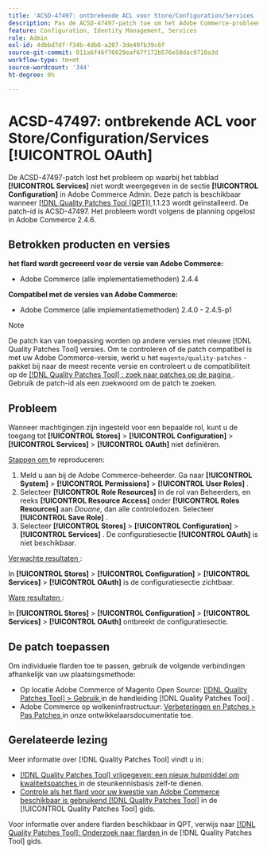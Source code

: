 ```yaml
---
title: 'ACSD-47497: ontbrekende ACL voor Store/Configuration/Services [!UICONTROL OAuth]'
description: Pas de ACSD-47497-patch toe om het Adobe Commerce-probleem op te lossen wanneer machtigingen voor een bepaalde rol zijn ingesteld en u kunt geen toegang tot de configuratiesectie definiëren.
feature: Configuration, Identity Management, Services
role: Admin
exl-id: 4dbbd7df-f34b-4db8-a207-3de40fb39c6f
source-git-commit: 011a6f46f76029eaf67f172b576e58dac9710a3d
workflow-type: tm+mt
source-wordcount: '344'
ht-degree: 0%

---
```


# ACSD-47497: ontbrekende ACL voor Store/Configuration/Services [!UICONTROL OAuth]

De ACSD-47497-patch lost het probleem op waarbij het tabblad **[!UICONTROL Services]** niet wordt weergegeven in de sectie **[!UICONTROL Configuration]** in Adobe Commerce Admin. Deze patch is beschikbaar wanneer [[!DNL Quality Patches Tool (QPT)] ](https://experienceleague.adobe.com/en/docs/commerce-operations/tools/quality-patches-tool/quality-patches-tool-to-self-serve-quality-patches) 1.1.23 wordt geïnstalleerd. De patch-id is ACSD-47497. Het probleem wordt volgens de planning opgelost in Adobe Commerce 2.4.6.

## Betrokken producten en versies

**het flard wordt gecreeerd voor de versie van Adobe Commerce:**
* Adobe Commerce (alle implementatiemethoden) 2.4.4

**Compatibel met de versies van Adobe Commerce:**
* Adobe Commerce (alle implementatiemethoden) 2.4.0 - 2.4.5-p1

>[!NOTE]
>
>De patch kan van toepassing worden op andere versies met nieuwe [!DNL Quality Patches Tool] versies. Om te controleren of de patch compatibel is met uw Adobe Commerce-versie, werkt u het `magento/quality-patches` -pakket bij naar de meest recente versie en controleert u de compatibiliteit op de [[!DNL Quality Patches Tool] : zoek naar patches op de pagina ](https://experienceleague.adobe.com/tools/commerce-quality-patches/index.html) . Gebruik de patch-id als een zoekwoord om de patch te zoeken.

## Probleem

Wanneer machtigingen zijn ingesteld voor een bepaalde rol, kunt u de toegang tot **[!UICONTROL Stores]** > **[!UICONTROL Configuration]** > **[!UICONTROL Services]** > **[!UICONTROL OAuth]** niet definiëren.

<u> Stappen om </u> te reproduceren:

1. Meld u aan bij de Adobe Commerce-beheerder. Ga naar **[!UICONTROL System]** > **[!UICONTROL Permissions]** > **[!UICONTROL User Roles]** .
1. Selecteer **[!UICONTROL Role Resources]** in de rol van Beheerders, en reeks **[!UICONTROL Resource Access]** onder **[!UICONTROL Roles Resources]** aan _Douane_, dan alle controledozen. Selecteer **[!UICONTROL Save Role]** .
1. Selecteer **[!UICONTROL Stores]** > **[!UICONTROL Configuration]** > **[!UICONTROL Services]** . De configuratiesectie **[!UICONTROL OAuth]** is niet beschikbaar.

<u> Verwachte resultaten </u>:

In **[!UICONTROL Stores]** > **[!UICONTROL Configuration]** > **[!UICONTROL Services]** > **[!UICONTROL OAuth]** is de configuratiesectie zichtbaar.

<u> Ware resultaten </u>:

In **[!UICONTROL Stores]** > **[!UICONTROL Configuration]** > **[!UICONTROL Services]** > **[!UICONTROL OAuth]** ontbreekt de configuratiesectie.

## De patch toepassen

Om individuele flarden toe te passen, gebruik de volgende verbindingen afhankelijk van uw plaatsingsmethode:

* Op locatie Adobe Commerce of Magento Open Source: [[!DNL Quality Patches Tool] > Gebruik ](/help/tools/quality-patches-tool/usage.md) in de handleiding [!DNL Quality Patches Tool] .
* Adobe Commerce op wolkeninfrastructuur: [ Verbeteringen en Patches > Pas Patches ](https://experienceleague.adobe.com/docs/commerce-cloud-service/user-guide/develop/upgrade/apply-patches.html) in onze ontwikkelaarsdocumentatie toe.

## Gerelateerde lezing

Meer informatie over [!DNL Quality Patches Tool] vindt u in:

* [[!DNL Quality Patches Tool]  vrijgegeven: een nieuw hulpmiddel om kwaliteitspatches ](https://experienceleague.adobe.com/en/docs/commerce-operations/tools/quality-patches-tool/quality-patches-tool-to-self-serve-quality-patches) in de steunkennisbasis zelf-te dienen.
* [ Controle als het flard voor uw kwestie van Adobe Commerce beschikbaar is gebruikend  [!DNL Quality Patches Tool]](/help/tools/quality-patches-tool/patches-available-in-qpt/check-patch-for-magento-issue-with-magento-quality-patches.md) in de [!UICONTROL Quality Patches Tool] gids.


Voor informatie over andere flarden beschikbaar in QPT, verwijs naar [[!DNL Quality Patches Tool]: Onderzoek naar flarden ](https://experienceleague.adobe.com/tools/commerce-quality-patches/index.html) in de [!DNL Quality Patches Tool] gids.
